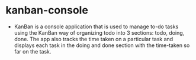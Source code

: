 # kanban-console

- KanBan is a console application that is used to manage to-do tasks using the
KanBan way of organizing todo into 3 sections: todo, doing, done. The app
also tracks the time taken on a particular task and displays each task in the
doing and done section with the time-taken so far on the task.
